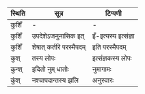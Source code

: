 | स्थिति | सूत्र | टिप्पणी |
| ----- | ------- | ------ |
| कुशिँ | - | - |
| कुशिँ | उपदेशेऽजनुनासिक इत् | इँ-इत्यस्य इत्संज्ञा |
| कुशिँ | शेषात् कर्तरि परस्मैपदम् | इति परस्मैपदम् |
| कुश् | तस्य लोपः | इत्संज्ञकस्य लोपः |
| कुन्श् | इदितो नुम् धातोः | नुमागामः |
| कुंश् | नश्चापदान्तस्य झलि | अनुस्वारः |
